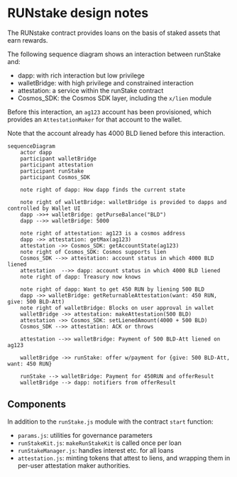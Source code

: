 # RUNstake design notes

The RUNstake contract provides loans on the basis of
staked assets that earn rewards.

The following sequence diagram shows an interaction between runStake and:
  - dapp: with rich interaction but low privilege
  - walletBridge: with high privilege and constrained interaction
  - attestation: a service within the runStake contract
  - Cosmos_SDK: the Cosmos SDK layer, including the `x/lien` module

Before this interaction, an `ag123` account has been provisioned,
which provides an `AttestationMaker` for that account to the wallet.

Note that the account already has 4000 BLD liened before this interaction.

```mermaid
sequenceDiagram
    actor dapp
    participant walletBridge
    participant attestation
    participant runStake
    participant Cosmos_SDK

    note right of dapp: How dapp finds the current state

    note right of walletBridge: walletBridge is provided to dapps and controlled by Wallet UI
    dapp ->>+ walletBridge: getPurseBalance("BLD")
    dapp -->> walletBridge: 5000

    note right of attestation: ag123 is a cosmos address
    dapp ->> attestation: getMax(ag123)
    attestation ->> Cosmos_SDK: getAccountState(ag123)
    note right of Cosmos_SDK: Cosmos supports lien
    Cosmos_SDK -->> attestation: account status in which 4000 BLD liened
    attestation  -->> dapp: account status in which 4000 BLD liened
    note right of dapp: Treasury now knows

    note right of dapp: Want to get 450 RUN by liening 500 BLD
    dapp ->> walletBridge: getReturnableAttestation(want: 450 RUN, give: 500 BLD-Att)
    note right of walletBridge: Blocks on user approval in wallet
    walletBridge ->> attestation: makeAttestation(500 BLD)
    attestation ->> Cosmos_SDK: setLienedAmount(4000 + 500 BLD)
    Cosmos_SDK -->> attestation: ACK or throws

    attestation -->> walletBridge: Payment of 500 BLD-Att liened on ag123

    walletBridge ->> runStake: offer w/payment for {give: 500 BLD-Att, want: 450 RUN} 

    runStake --> walletBridge: Payment for 450RUN and offerResult
    walletBridge --> dapp: notifiers from offerResult
```

## Components

In addition to the `runStake.js` module with the contract `start` function:

 - `params.js`: utilities for governance parameters
 - `runStakeKit.js`: `makeRunStakeKit` is called once per loan
 - `runStakeManager.js`: handles interest etc. for all loans
 - `attestation.js`: minting tokens that attest to liens,
      and wrapping them in per-user attestation maker authorities.
